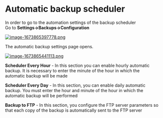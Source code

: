 # Automatic backup scheduler

In order to go to the automation settings of the backup scheduler   
Go to **Settings-&gt;Backups-&gt;Configuration**

[![image-1673865397778.png](https://doc.puq.info/uploads/images/gallery/2023-01/scaled-1680-/image-1673865397778.png)](https://doc.puq.info/uploads/images/gallery/2023-01/image-1673865397778.png)

The automatic backup settings page opens.

[![image-1673865441113.png](https://doc.puq.info/uploads/images/gallery/2023-01/scaled-1680-/image-1673865441113.png)](https://doc.puq.info/uploads/images/gallery/2023-01/image-1673865441113.png)

**Scheduler Every Hour** - In this section you can enable hourly automatic backup. It is necessary to enter the minute of the hour in which the automatic backup will be made

**Scheduler Every Day** - In this section, you can enable daily automatic backup. You must enter the hour and minute of the hour in which the automatic backup will be performed

**Backup to FTP** - In this section, you configure the FTP server parameters so that each copy of the backup is automatically sent to the FTP server
